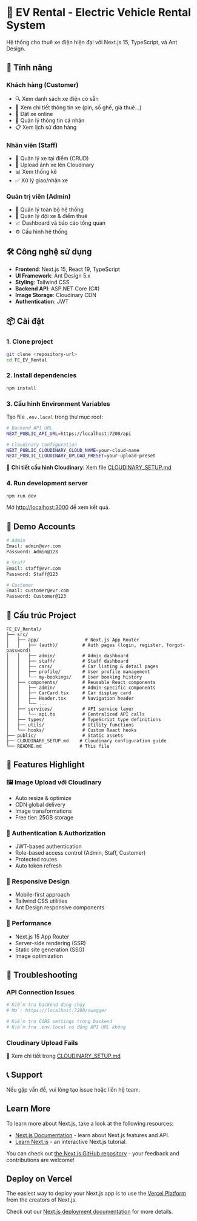 # 🚗 EV Rental - Electric Vehicle Rental System

Hệ thống cho thuê xe điện hiện đại với Next.js 15, TypeScript, và Ant Design.

## 🚀 Tính năng

### Khách hàng (Customer)
- 🔍 Xem danh sách xe điện có sẵn
- 📱 Xem chi tiết thông tin xe (pin, số ghế, giá thuê...)
- 🎫 Đặt xe online
- 👤 Quản lý thông tin cá nhân
- 📋 Xem lịch sử đơn hàng

### Nhân viên (Staff)
- 🚙 Quản lý xe tại điểm (CRUD)
- 📸 Upload ảnh xe lên Cloudinary
- 📊 Xem thống kê
- ✅ Xử lý giao/nhận xe

### Quản trị viên (Admin)
- 👥 Quản lý toàn bộ hệ thống
- 🏢 Quản lý đội xe & điểm thuê
- 📈 Dashboard và báo cáo tổng quan
- ⚙️ Cấu hình hệ thống

## 🛠️ Công nghệ sử dụng

- **Frontend**: Next.js 15, React 19, TypeScript
- **UI Framework**: Ant Design 5.x
- **Styling**: Tailwind CSS
- **Backend API**: ASP.NET Core (C#)
- **Image Storage**: Cloudinary CDN
- **Authentication**: JWT

## 📦 Cài đặt

### 1. Clone project

```bash
git clone <repository-url>
cd FE_EV_Rental
```

### 2. Install dependencies

```bash
npm install
```

### 3. Cấu hình Environment Variables

Tạo file `.env.local` trong thư mục root:

```bash
# Backend API URL
NEXT_PUBLIC_API_URL=https://localhost:7200/api

# Cloudinary Configuration
NEXT_PUBLIC_CLOUDINARY_CLOUD_NAME=your-cloud-name
NEXT_PUBLIC_CLOUDINARY_UPLOAD_PRESET=your-upload-preset
```

📖 **Chi tiết cấu hình Cloudinary**: Xem file [CLOUDINARY_SETUP.md](./CLOUDINARY_SETUP.md)

### 4. Run development server

```bash
npm run dev
```

Mở [http://localhost:3000](http://localhost:3000) để xem kết quả.

## 👥 Demo Accounts

```bash
# Admin
Email: admin@evr.com
Password: Admin@123

# Staff
Email: staff@evr.com
Password: Staff@123

# Customer
Email: customer@evr.com
Password: Customer@123
```

## 📁 Cấu trúc Project

```
FE_EV_Rental/
├── src/
│   ├── app/                 # Next.js App Router
│   │   ├── (auth)/         # Auth pages (login, register, forgot-password)
│   │   ├── admin/          # Admin dashboard
│   │   ├── staff/          # Staff dashboard
│   │   ├── cars/           # Car listing & detail pages
│   │   ├── profile/        # User profile management
│   │   └── my-bookings/    # User booking history
│   ├── components/         # Reusable React components
│   │   ├── admin/          # Admin-specific components
│   │   ├── CarCard.tsx     # Car display card
│   │   ├── Header.tsx      # Navigation header
│   │   └── ...
│   ├── services/           # API service layer
│   │   └── api.ts          # Centralized API calls
│   ├── types/              # TypeScript type definitions
│   ├── utils/              # Utility functions
│   └── hooks/              # Custom React hooks
├── public/                 # Static assets
├── CLOUDINARY_SETUP.md    # Cloudinary configuration guide
└── README.md              # This file
```

## 🎨 Features Highlight

### 🖼️ Image Upload với Cloudinary
- Auto resize & optimize
- CDN global delivery
- Image transformations
- Free tier: 25GB storage

### 🔐 Authentication & Authorization
- JWT-based authentication
- Role-based access control (Admin, Staff, Customer)
- Protected routes
- Auto token refresh

### 📱 Responsive Design
- Mobile-first approach
- Tailwind CSS utilities
- Ant Design responsive components

### 🚀 Performance
- Next.js 15 App Router
- Server-side rendering (SSR)
- Static site generation (SSG)
- Image optimization

## 🐛 Troubleshooting

### API Connection Issues
```bash
# Kiểm tra backend đang chạy
# Mở: https://localhost:7200/swagger

# Kiểm tra CORS settings trong backend
# Kiểm tra .env.local có đúng API URL không
```

### Cloudinary Upload Fails
📖 Xem chi tiết trong [CLOUDINARY_SETUP.md](./CLOUDINARY_SETUP.md)

## 📞 Support

Nếu gặp vấn đề, vui lòng tạo issue hoặc liên hệ team.

## Learn More

To learn more about Next.js, take a look at the following resources:

- [Next.js Documentation](https://nextjs.org/docs) - learn about Next.js features and API.
- [Learn Next.js](https://nextjs.org/learn) - an interactive Next.js tutorial.

You can check out [the Next.js GitHub repository](https://github.com/vercel/next.js) - your feedback and contributions are welcome!

## Deploy on Vercel

The easiest way to deploy your Next.js app is to use the [Vercel Platform](https://vercel.com/new?utm_medium=default-template&filter=next.js&utm_source=create-next-app&utm_campaign=create-next-app-readme) from the creators of Next.js.

Check out our [Next.js deployment documentation](https://nextjs.org/docs/app/building-your-application/deploying) for more details.
